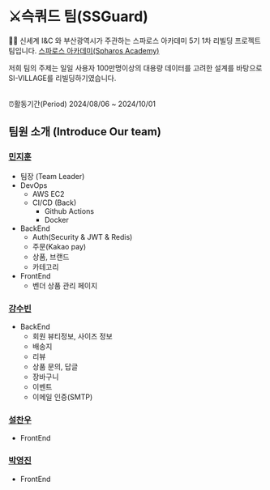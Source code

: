 

# ⚔️슥쿼드 팀(SSGuard)

 🙋‍♀️ 신세계 I&C 와 부산광역시가 주관하는 스파로스 아카데미 5기
1차 리빌딩 프로젝트 팀입니다.
[스파로스 아카데미(Spharos Academy)](https://swedu.spharosacademy.com/spharos_total.html)

저희 팀의 주제는 일일 사용자 100만명이상의 대용량 데이터를 고려한 설계를 바탕으로 SI-VILLAGE를 리빌딩하기였습니다. <br></br>

⏰활동기간(Period) 2024/08/06 ~ 2024/10/01

## 팀원 소개 (Introduce Our team)
  
### [민지훈](https://github.com/lazarus0320)
 - 팀장 (Team Leader)
 - DevOps
 	- AWS EC2
 	- CI/CD (Back)
		- Github Actions
		- Docker
 - BackEnd
	 - Auth(Security & JWT & Redis)
	 - 주문(Kakao pay) 
	 - 상품, 브랜드
	 - 카테고리
 - FrontEnd
	 - 벤더 상품 관리 페이지

### [강수빈]()
- BackEnd 
	- 회원 뷰티정보, 사이즈 정보
   	- 배송지
   	- 리뷰
   	- 상품 문의, 답글
   	- 장바구니
   	- 이벤트
   	- 이메일 인증(SMTP)

### [설찬우]()
- FrontEnd

### [박영진]()
- FrontEnd
